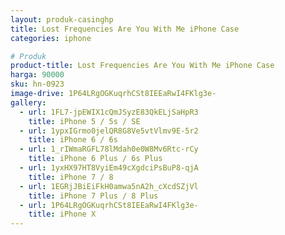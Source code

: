 ```yaml
---
layout: produk-casinghp
title: Lost Frequencies Are You With Me iPhone Case
categories: iphone

# Produk
product-title: Lost Frequencies Are You With Me iPhone Case
harga: 90000
sku: hn-0923
image-drive: 1P64LRgOGKuqrhCSt8IEEaRwI4FKlg3e-
gallery:
  - url: 1FL7-jpEWIX1cQmJSyzE83QkELjSaHpR3
    title: iPhone 5 / 5s / SE
  - url: 1ypxIGrmo0jelQR8G8Ve5vtVlmv9E-5r2
    title: iPhone 6 / 6s
  - url: 1_rIWmaRGFL78lMdah0e0W8Mv6Rtc-rCy
    title: iPhone 6 Plus / 6s Plus
  - url: 1yxHX97HT8VyiEm49cXgdciPsBuP8-qjA
    title: iPhone 7 / 8
  - url: 1EGRjJBiEiFkH0amwa5nA2h_cXcdSZjVl
    title: iPhone 7 Plus / 8 Plus
  - url: 1P64LRgOGKuqrhCSt8IEEaRwI4FKlg3e-
    title: iPhone X
---
```

